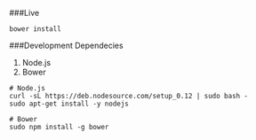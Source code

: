 ###Live
```
bower install
```


###Development Dependecies
1. Node.js
2. Bower

```
# Node.js
curl -sL https://deb.nodesource.com/setup_0.12 | sudo bash -
sudo apt-get install -y nodejs

# Bower
sudo npm install -g bower
```


